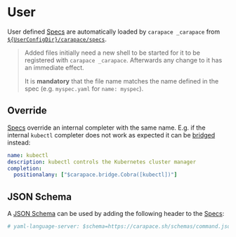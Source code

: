 # User

User defined [Specs] are automatically loaded by `carapace _carapace` from [`${UserConfigDir}/carapace/specs`](https://pkg.go.dev/os#UserConfigDir).

> Added files initially need a new shell to be started for it to be registered with `carapace _carapace`.
> Afterwards any change to it has an immediate effect.
>
> It is **mandatory** that the file name matches the name defined in the spec (e.g. `myspec.yaml` for `name: myspec`).

## Override

[Specs] override an internal completer with the same name. E.g. if the internal `kubectl` completer does not work as expected it can be [bridged](./bridge.md) instead:

```yaml
name: kubectl
description: kubectl controls the Kubernetes cluster manager
completion:
  positionalany: ["$carapace.bridge.Cobra([kubectl])"]
```

## JSON Schema

A [JSON Schema](http://json-schema.org/) can be used by adding the following header to the [Specs]:

```yaml
# yaml-language-server: $schema=https://carapace.sh/schemas/command.json
```

[Specs]:../spec.md
